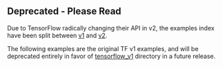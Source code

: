 ## Deprecated - Please Read

Due to TensorFlow radically changing their API in v2, the examples index have been split between [v1](../tensorflow_v1) and [v2](../tensorflow_v2).

The following examples are the original TF v1 examples, and will be deprecated entirely in favor of [tensorflow_v1](../tensorflow_v1) directory in a future release.
